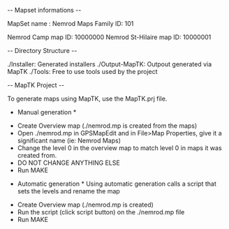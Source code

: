  -- Mapset informations --

MapSet name : Nemrod Maps
Family ID: 101

Nemrod Camp map ID: 		10000000
Nemrod St-Hilaire map ID: 	10000001


 -- Directory Structure --

./Installer: Generated installers
./Output-MapTK: Outpout generated via MapTK
./Tools: Free to use tools used by the project


 -- MapTK Project --

To generate maps using MapTK, use the MapTK.prj file.

 * Manual generation *
 
 - Create Overview map (./nemrod.mp is created from the maps)
 - Open ./nemrod.mp in GPSMapEdit and in File>Map Properties, give it a significant name (ie: Nemrod Maps)
 - Change the level 0 in the overview map to match level 0 in maps it was created from.
 - DO NOT CHANGE ANYTHING ELSE
 - Run MAKE
 
 
  * Automatic generation *
  Using automatic generation calls a script that sets the levels and rename the map  
  
 - Create Overview map (./nemrod.mp is created)
 - Run the script (click script button) on the ./nemrod.mp file
 - Run MAKE
